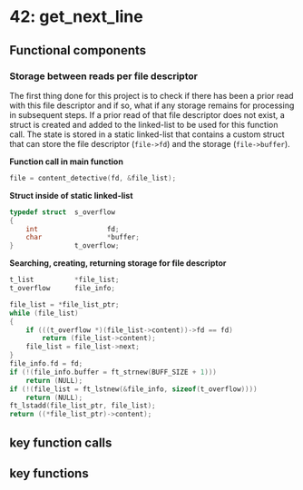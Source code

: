 # 42: get_next_line

## Functional components

### Storage between reads per file descriptor
The first thing done for this project is to check if there has been a prior read with this file descriptor and if so, what if any storage remains for processing in subsequent steps. If a prior read of that file descriptor does not exist, a struct is created and added to the linked-list to be used for this function call. The state is stored in a static linked-list that contains a custom struct that can store the file descriptor (```file->fd```) and the storage (```file->buffer```).

**Function call in main function**
```c
file = content_detective(fd, &file_list);
```
**Struct inside of static linked-list**
```c
typedef struct	s_overflow
{
	int					fd;
	char				*buffer;
}				t_overflow;
```
**Searching, creating, returning storage for file descriptor**
```c
t_list			*file_list;
t_overflow		file_info;

file_list = *file_list_ptr;
while (file_list)
{
	if (((t_overflow *)(file_list->content))->fd == fd)
		return (file_list->content);
	file_list = file_list->next;
}
file_info.fd = fd;
if (!(file_info.buffer = ft_strnew(BUFF_SIZE + 1)))
	return (NULL);
if (!(file_list = ft_lstnew(&file_info, sizeof(t_overflow))))
	return (NULL);
ft_lstadd(file_list_ptr, file_list);
return ((*file_list_ptr)->content);
```

## key function calls

## key functions
